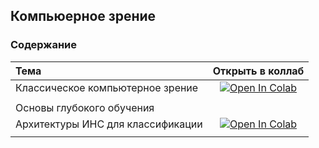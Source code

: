 ## Компьюерное зрение

### Содержание

|Тема |Открыть в коллаб|
|:---|:---:|
| Классическое компьютерное зрение| <a target="_blank" href="https://colab.research.google.com/github/NazarovMichail/Lectures-notes-MIPT/blob/master/DL/CV/notes/Classic%20CV.ipynb"><img src="https://colab.research.google.com/assets/colab-badge.svg" alt="Open In Colab"/>
</a>|
| Основы глубокого обучения| |
|Архитектуры ИНС для классификации |<a target="_blank" href="https://colab.research.google.com/github/NazarovMichail/Lectures-notes-MIPT/blob/master/DL/CV/notes/NN.ipynb"><img src="https://colab.research.google.com/assets/colab-badge.svg" alt="Open In Colab"/>
</a> |
